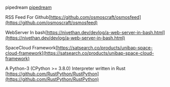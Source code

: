 




pipedream [pipedream](https://pipedream.com/)

RSS Feed For Github[https://github.com/osmoscraft/osmosfeed](https://github.com/osmoscraft/osmosfeed)

WebServer In bash[https://nivethan.dev/devlog/a-web-server-in-bash.html](https://nivethan.dev/devlog/a-web-server-in-bash.html)

SpaceCloud Framework[https://satsearch.co/products/unibap-space-cloud-framework](https://satsearch.co/products/unibap-space-cloud-framework)


A Python-3 (CPython >= 3.8.0) Interpreter written in Rust [https://github.com/RustPython/RustPython](https://github.com/RustPython/RustPython)





